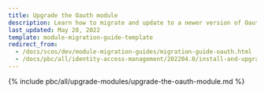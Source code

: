```yaml
---
title: Upgrade the Oauth module
description: Learn how to migrate and update to a newer version of Oauth module from an older one in your Spryker project.
last_updated: May 20, 2022
template: module-migration-guide-template
redirect_from:
  - /docs/scos/dev/module-migration-guides/migration-guide-oauth.html
  - /docs/pbc/all/identity-access-management/202204.0/install-and-upgrade/upgrade-the-oauth-module.html
---
```


{% include pbc/all/upgrade-modules/upgrade-the-oauth-module.md %} <!-- To edit, see /_includes/pbc/all/upgrade-modules/upgrade-the-oauth-module.md -->
